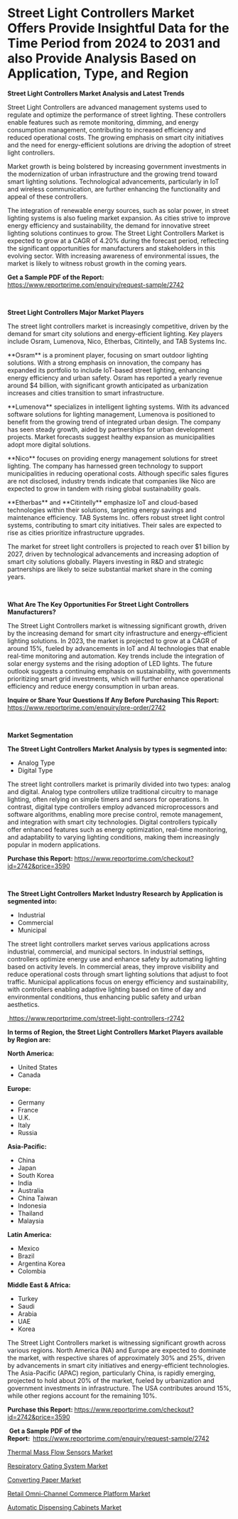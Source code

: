 <p><h1>Street Light Controllers Market Offers Provide Insightful Data for the Time Period from 2024 to 2031 and also Provide Analysis Based on Application, Type, and Region</h1></p><p><strong>Street Light Controllers Market Analysis and Latest Trends</strong></p>
<p><p>Street Light Controllers are advanced management systems used to regulate and optimize the performance of street lighting. These controllers enable features such as remote monitoring, dimming, and energy consumption management, contributing to increased efficiency and reduced operational costs. The growing emphasis on smart city initiatives and the need for energy-efficient solutions are driving the adoption of street light controllers.</p><p>Market growth is being bolstered by increasing government investments in the modernization of urban infrastructure and the growing trend toward smart lighting solutions. Technological advancements, particularly in IoT and wireless communication, are further enhancing the functionality and appeal of these controllers. </p><p>The integration of renewable energy sources, such as solar power, in street lighting systems is also fueling market expansion. As cities strive to improve energy efficiency and sustainability, the demand for innovative street lighting solutions continues to grow. The Street Light Controllers Market is expected to grow at a CAGR of 4.20% during the forecast period, reflecting the significant opportunities for manufacturers and stakeholders in this evolving sector. With increasing awareness of environmental issues, the market is likely to witness robust growth in the coming years.</p></p>
<p><strong>Get a Sample PDF of the Report:&nbsp;</strong> <a href="https://www.reportprime.com/enquiry/request-sample/2742">https://www.reportprime.com/enquiry/request-sample/2742</a></p>
<p>&nbsp;</p>
<p><strong>Street Light Controllers Major Market Players</strong></p>
<p><p>The street light controllers market is increasingly competitive, driven by the demand for smart city solutions and energy-efficient lighting. Key players include Osram, Lumenova, Nico, Etherbas, Citintelly, and TAB Systems Inc. </p><p>**Osram** is a prominent player, focusing on smart outdoor lighting solutions. With a strong emphasis on innovation, the company has expanded its portfolio to include IoT-based street lighting, enhancing energy efficiency and urban safety. Osram has reported a yearly revenue around $4 billion, with significant growth anticipated as urbanization increases and cities transition to smart infrastructure.</p><p>**Lumenova** specializes in intelligent lighting systems. With its advanced software solutions for lighting management, Lumenova is positioned to benefit from the growing trend of integrated urban design. The company has seen steady growth, aided by partnerships for urban development projects. Market forecasts suggest healthy expansion as municipalities adopt more digital solutions.</p><p>**Nico** focuses on providing energy management solutions for street lighting. The company has harnessed green technology to support municipalities in reducing operational costs. Although specific sales figures are not disclosed, industry trends indicate that companies like Nico are expected to grow in tandem with rising global sustainability goals.</p><p>**Etherbas** and **Citintelly** emphasize IoT and cloud-based technologies within their solutions, targeting energy savings and maintenance efficiency. TAB Systems Inc. offers robust street light control systems, contributing to smart city initiatives. Their sales are expected to rise as cities prioritize infrastructure upgrades.</p><p>The market for street light controllers is projected to reach over $1 billion by 2027, driven by technological advancements and increasing adoption of smart city solutions globally. Players investing in R&D and strategic partnerships are likely to seize substantial market share in the coming years.</p></p>
<p>&nbsp;</p>
<p><strong>What Are The Key Opportunities For Street Light Controllers Manufacturers?</strong></p>
<p><p>The Street Light Controllers market is witnessing significant growth, driven by the increasing demand for smart city infrastructure and energy-efficient lighting solutions. In 2023, the market is projected to grow at a CAGR of around 15%, fueled by advancements in IoT and AI technologies that enable real-time monitoring and automation. Key trends include the integration of solar energy systems and the rising adoption of LED lights. The future outlook suggests a continuing emphasis on sustainability, with governments prioritizing smart grid investments, which will further enhance operational efficiency and reduce energy consumption in urban areas.</p></p>
<p><strong>Inquire or Share Your Questions If Any Before Purchasing This Report:</strong> <a href="https://www.reportprime.com/enquiry/pre-order/2742">https://www.reportprime.com/enquiry/pre-order/2742</a></p>
<p>&nbsp;</p>
<p><strong>Market Segmentation</strong></p>
<p><strong>The Street Light Controllers Market Analysis by types is segmented into:</strong></p>
<p><ul><li>Analog Type</li><li>Digital Type</li></ul></p>
<p><p>The street light controllers market is primarily divided into two types: analog and digital. Analog type controllers utilize traditional circuitry to manage lighting, often relying on simple timers and sensors for operations. In contrast, digital type controllers employ advanced microprocessors and software algorithms, enabling more precise control, remote management, and integration with smart city technologies. Digital controllers typically offer enhanced features such as energy optimization, real-time monitoring, and adaptability to varying lighting conditions, making them increasingly popular in modern applications.</p></p>
<p><strong>Purchase this Report:&nbsp;</strong><a href="https://www.reportprime.com/checkout?id=2742&price=3590">https://www.reportprime.com/checkout?id=2742&price=3590</a></p>
<p>&nbsp;</p>
<p><strong>The Street Light Controllers Market Industry Research by Application is segmented into:</strong></p>
<p><ul><li>Industrial</li><li>Commercial</li><li>Municipal</li></ul></p>
<p><p>The street light controllers market serves various applications across industrial, commercial, and municipal sectors. In industrial settings, controllers optimize energy use and enhance safety by automating lighting based on activity levels. In commercial areas, they improve visibility and reduce operational costs through smart lighting solutions that adjust to foot traffic. Municipal applications focus on energy efficiency and sustainability, with controllers enabling adaptive lighting based on time of day and environmental conditions, thus enhancing public safety and urban aesthetics.</p></p>
<p><a href="https://www.reportprime.com/street-light-controllers-r2742">&nbsp;https://www.reportprime.com/street-light-controllers-r2742</a></p>
<p><strong>In terms of Region, the Street Light Controllers Market Players available by Region are:</strong></p>
<p>
    <p> <strong> North America: </strong>
        <ul>
            <li>United States</li>
            <li>Canada</li>
        </ul>
        </p> 
    <p> <strong> Europe: </strong>
        <ul>
            <li>Germany</li>
            <li>France</li>
            <li>U.K.</li>
            <li>Italy</li>
            <li>Russia</li>
        </ul>
        </p> 
    <p> <strong> Asia-Pacific: </strong>
        <ul>
            <li>China</li>
            <li>Japan</li>
            <li>South Korea</li>
            <li>India</li>
            <li>Australia</li>
            <li>China Taiwan</li>
            <li>Indonesia</li>
            <li>Thailand</li>
            <li>Malaysia</li>
        </ul>
        </p> 
    <p> <strong> Latin America: </strong>
        <ul>
            <li>Mexico</li>
            <li>Brazil</li>
            <li>Argentina Korea</li>
            <li>Colombia</li>
        </ul>
        </p> 
    <p> <strong> Middle East & Africa: </strong>
        <ul>
            <li>Turkey</li>
            <li>Saudi</li>
            <li>Arabia</li>
            <li>UAE</li>
            <li>Korea</li>
        </ul>
    </p>
    </p>
<p><p>The Street Light Controllers market is witnessing significant growth across various regions. North America (NA) and Europe are expected to dominate the market, with respective shares of approximately 30% and 25%, driven by advancements in smart city initiatives and energy-efficient technologies. The Asia-Pacific (APAC) region, particularly China, is rapidly emerging, projected to hold about 20% of the market, fueled by urbanization and government investments in infrastructure. The USA contributes around 15%, while other regions account for the remaining 10%.</p></p>
<p><strong>Purchase this Report: </strong><a href="https://www.reportprime.com/checkout?id=2742&price=3590">https://www.reportprime.com/checkout?id=2742&price=3590</a></p>
<p>&nbsp;<strong>Get a Sample PDF of the Report:&nbsp;&nbsp;</strong><a href="https://www.reportprime.com/enquiry/request-sample/2742">https://www.reportprime.com/enquiry/request-sample/2742</a></p>
<p><strong></strong></p>
<p><p><a href="https://github.com/pizolina/Market-Research-Report-List-6/blob/main/thermal-mass-flow-sensors-market.md">Thermal Mass Flow Sensors Market</a></p><p><a href="https://issuu.com/reportprime-2/docs/respiratory-gating-system-market-si_5a32a8b5124010">Respiratory Gating System Market</a></p><p><a href="https://www.linkedin.com/pulse/what-driving-global-converting-paper-market-dive-trends-applications-scnlc?trackingId=qnOV2fVrT7iKexGdCugOaQ%3D%3D">Converting Paper Market</a></p><p><a href="https://issuu.com/reportprime-2/docs/retail-omni-channel-commerce-platfo_0df2d92c0ab141">Retail Omni-Channel Commerce Platform Market</a></p><p><a href="https://www.linkedin.com/pulse/automatic-dispensing-cabinets-market-global-insights-0yrye?trackingId=wFM4q20XRZ6BcV17TJF8aw%3D%3D">Automatic Dispensing Cabinets Market</a></p></p>